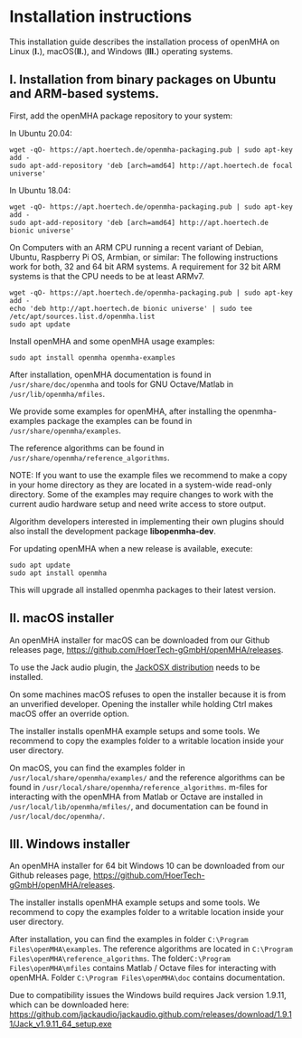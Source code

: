 # Installation instructions

This installation guide describes the installation process of openMHA on
Linux (__I.__),  macOS(__II.__), and Windows (__III.__) operating systems.

## I. Installation from binary packages on Ubuntu and ARM-based systems.

First, add the openMHA package repository to your system:

In Ubuntu 20.04:

    wget -qO- https://apt.hoertech.de/openmha-packaging.pub | sudo apt-key add -
    sudo apt-add-repository 'deb [arch=amd64] http://apt.hoertech.de focal universe'

In Ubuntu 18.04:

    wget -qO- https://apt.hoertech.de/openmha-packaging.pub | sudo apt-key add -
    sudo apt-add-repository 'deb [arch=amd64] http://apt.hoertech.de bionic universe'

On Computers with an ARM CPU running a recent variant of Debian, Ubuntu,
Raspberry Pi OS, Armbian, or similar:  The following instructions work for
both, 32 and 64 bit ARM systems.  A requirement for 32 bit ARM systems is that
the CPU needs to be at least ARMv7.

    wget -qO- https://apt.hoertech.de/openmha-packaging.pub | sudo apt-key add -
    echo 'deb http://apt.hoertech.de bionic universe' | sudo tee /etc/apt/sources.list.d/openmha.list
    sudo apt update

Install openMHA and some openMHA usage examples:
```
sudo apt install openmha openmha-examples
```

After installation, openMHA documentation is found in
`/usr/share/doc/openmha`
and tools for GNU Octave/Matlab in `/usr/lib/openmha/mfiles`.

We provide some examples for openMHA, after installing the openmha-examples
package the examples can be found in `/usr/share/openmha/examples`.

The reference algorithms can be found in `/usr/share/openmha/reference_algorithms`.

NOTE: If you want to use the example files we recommend to make a copy in your
home directory as they are located in a system-wide read-only directory. Some of
the examples may require changes to work with the current audio hardware setup
and need write access to store output.

Algorithm developers interested in implementing their own plugins should also
install the development package __libopenmha-dev__.

For updating openMHA when a new release is available, execute:

```
sudo apt update
sudo apt install openmha
```

This will upgrade all installed openmha packages to their latest version.

## II. macOS installer

An openMHA installer for macOS can be downloaded from our
Github releases page, https://github.com/HoerTech-gGmbH/openMHA/releases.

To use the Jack audio plugin, the [JackOSX distribution](http://www.jackaudio.org)
needs to be installed.

On some machines macOS refuses to open the installer because it is from an
unverified developer. Opening the installer while holding Ctrl makes macOS
offer an override option.

The installer installs openMHA example setups and some tools. We recommend to
copy the examples folder to a writable location inside your user directory.

On macOS, you can find the examples folder in
`/usr/local/share/openmha/examples/` and the reference algorithms can be found in
`/usr/local/share/openmha/reference_algorithms`. m-files for interacting with the openMHA
from Matlab or Octave are installed in `/usr/local/lib/openmha/mfiles/`, and
documentation can be found in `/usr/local/doc/openmha/`.



## III. Windows installer

An openMHA installer for 64 bit Windows 10 can be downloaded from our
Github releases page, https://github.com/HoerTech-gGmbH/openMHA/releases.

The installer installs openMHA example setups and some tools. We recommend to
copy the examples folder to a writable location inside your user directory.

After installation, you can find the examples in folder
`C:\Program Files\openMHA\examples`. The reference algorithms are located in
`C:\Program Files\openMHA\reference_algorithms`.
The folder`C:\Program Files\openMHA\mfiles` contains Matlab / Octave files for
interacting with openMHA.  Folder `C:\Program Files\openMHA\doc` contains
documentation.

Due to compatibility issues the Windows build requires Jack version 1.9.11, which can
be downloaded here: https://github.com/jackaudio/jackaudio.github.com/releases/download/1.9.11/Jack_v1.9.11_64_setup.exe
